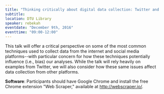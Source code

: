 ```yaml
---
title: "Thinking critically about digital data collection: Twitter and beyond"
subtitle:
location: DTU Library
speaker: rebekah
eventdate: "December 9th, 2016"
eventtime: "09:00-12:00"
---
```


This talk will offer a critical perspective on some of the most common techniques used to collect data from the internet and social media platforms--with particular concern for how these techniques potentially influence (i.e., bias) our analyses. While the talk will rely heavily on examples from Twitter, we will also consider how these same issues affect data collection from other platforms.

<b>Software</b>: Participants should have Google Chrome and install the free Chrome extension "Web Scraper," available at http://webscraper.io/.
